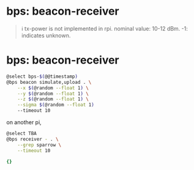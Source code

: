 # bps: beacon-receiver

> ℹ️ tx-power is not implemented in rpi. nominal value: 10-12 dBm. -1: indicates unknown.

# bps: beacon-receiver

```bash
@select bps-$(@@timestamp)
@bps beacon simulate,upload . \
    --x $(@random --float 1) \
    --y $(@random --float 1) \
    --z $(@random --float 1) \
    --sigma $(@random --float 1)
    --timeout 10
```

on another pi,

```bash
@select TBA
@bps receiver - . \
    --grep sparrow \
    --timeout 10
```


```yaml
{}

```
